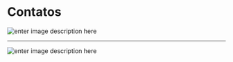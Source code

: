 Contatos
===================


![enter image description here](https://s32.postimg.org/uemadgbat/Capturar.png)

----------

![enter image description here](https://s31.postimg.org/pucxdc3bv/Capturar.png)

